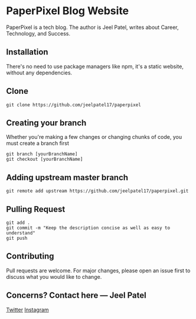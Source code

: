 # PaperPixel Blog Website

PaperPixel is a tech blog. The author is Jeel Patel, writes about Career, Technology, and Success.

## Installation
There's no need to use package managers like npm, it's a static website, without any dependencies.

## Clone
```Git Bash
git clone https://github.com/jeelpatel17/paperpixel
```

## Creating your branch
Whether you're making a few changes or changing chunks of code, you must create a branch first
```
git branch [yourBranchName]
git checkout [yourBranchName]
```

## Adding upstream master branch
`
git remote add upstream https://github.com/jeelpatel17/paperpixel.git
`

## Pulling Request
```
git add .
git commit -m "Keep the description concise as well as easy to understand"
git push
```

## Contributing
Pull requests are welcome. For major changes, please open an issue first to discuss what you would like to change.

## Concerns? Contact here — Jeel Patel
[Twitter](https://twitter.com/70r65eL)
[Instagram](https://instagram.com/thisisjeelpatel)
